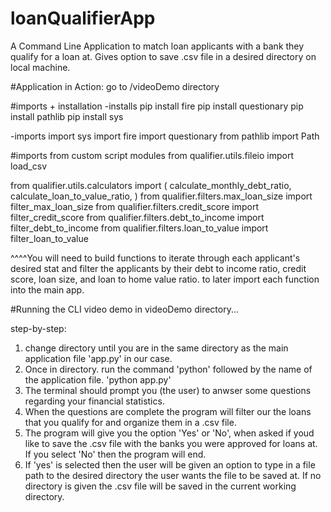 # loanQualifierApp
A Command Line Application to match loan applicants with a bank they qualify for a loan at. 
Gives option to save .csv file in a desired directory on local machine.

#Application in Action:
go to /videoDemo directory

#imports + installation
-installs
pip install fire 
pip install questionary
pip install pathlib
pip install sys

-imports
import sys
import fire
import questionary
from pathlib import Path

#imports from custom script modules
from qualifier.utils.fileio import load_csv

from qualifier.utils.calculators import (
    calculate_monthly_debt_ratio,
    calculate_loan_to_value_ratio,
)
from qualifier.filters.max_loan_size import filter_max_loan_size
from qualifier.filters.credit_score import filter_credit_score
from qualifier.filters.debt_to_income import filter_debt_to_income
from qualifier.filters.loan_to_value import filter_loan_to_value

^^^^You will need to build functions to iterate through each applicant's desired stat and filter the applicants by their debt to income ratio, credit score, loan size, and loan to home value ratio. to later import each function into the main app.


#Running the CLI
video demo in videoDemo directory...

step-by-step:

1. change directory until you are in the same directory as the main application file 'app.py' in our case.
2. Once in directory. run the command 'python' followed by the name of the application file.
'python app.py'
3. The terminal should prompt you (the user) to anwser some questions regarding your financial statistics. 
4. When the questions are complete the program will filter our the loans that you qualify for and organize them in a .csv file. 
5. The program will give you the option 'Yes' or 'No', when asked if youd like to save the .csv file with the banks you were approved for loans at. If you select 'No' then the program will end.
6. If 'yes' is selected then the user will be given an option to type in a file path to the desired directory the user wants the file to be saved at. If no directory is given the .csv file will be saved in the current working directory.





